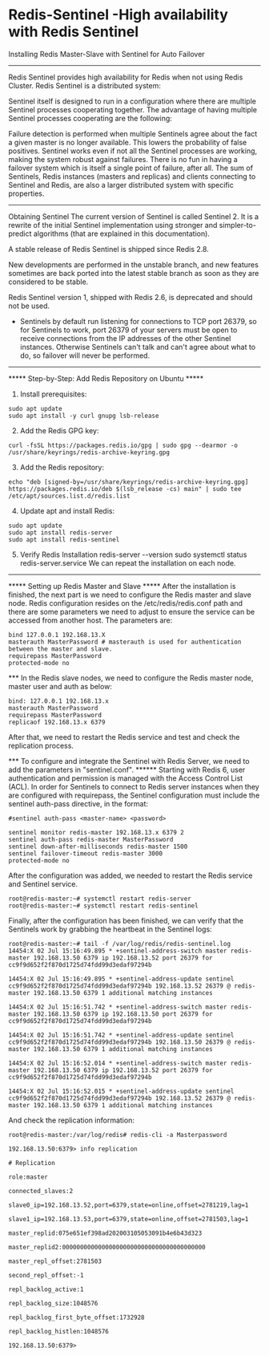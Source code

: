 # Redis-Sentinel -High availability with Redis Sentinel
Installing Redis Master-Slave with Sentinel for Auto Failover

--------------------
Redis Sentinel provides high availability for Redis when not using Redis Cluster.
Redis Sentinel is a distributed system:

Sentinel itself is designed to run in a configuration where there are multiple Sentinel processes cooperating together. The advantage of having multiple Sentinel processes cooperating are the following:

Failure detection is performed when multiple Sentinels agree about the fact a given master is no longer available. This lowers the probability of false positives.
Sentinel works even if not all the Sentinel processes are working, making the system robust against failures. There is no fun in having a failover system which is itself a single point of failure, after all.
The sum of Sentinels, Redis instances (masters and replicas) and clients connecting to Sentinel and Redis, are also a larger distributed system with specific properties.

--------------------

Obtaining Sentinel 
The current version of Sentinel is called Sentinel 2. It is a rewrite of the initial Sentinel implementation using stronger and simpler-to-predict algorithms (that are explained in this documentation).

A stable release of Redis Sentinel is shipped since Redis 2.8.

New developments are performed in the unstable branch, and new features sometimes are back ported into the latest stable branch as soon as they are considered to be stable.

Redis Sentinel version 1, shipped with Redis 2.6, is deprecated and should not be used.
* Sentinels by default run listening for connections to TCP port 26379, so for Sentinels to work, port 26379 of your servers must be open to receive connections from the IP addresses of the other Sentinel instances. Otherwise Sentinels can't talk and can't agree about what to do, so failover will never be performed.
--------------------

***** Step-by-Step: Add Redis Repository on Ubuntu *****
1. Install prerequisites:
```
sudo apt update
sudo apt install -y curl gnupg lsb-release
```
2. Add the Redis GPG key:
```
curl -fsSL https://packages.redis.io/gpg | sudo gpg --dearmor -o /usr/share/keyrings/redis-archive-keyring.gpg
```
3. Add the Redis repository:
```
echo "deb [signed-by=/usr/share/keyrings/redis-archive-keyring.gpg] https://packages.redis.io/deb $(lsb_release -cs) main" | sudo tee /etc/apt/sources.list.d/redis.list
```
4. Update apt and install Redis:
```
sudo apt update
sudo apt install redis-server
sudo apt install redis-sentinel
```
5. Verify Redis Installation
redis-server --version
sudo systemctl status redis-server.service
We can repeat the installation on each node.
--------------------
***** Setting up Redis Master and Slave *****
After the installation is finished, the next part is we need to configure the Redis master and slave node. Redis configuration resides on the /etc/redis/redis.conf path and there are some parameters we need to adjust to ensure the service can be accessed from another host. The parameters are:
```
bind 127.0.0.1 192.168.13.X
masterauth MasterPassword # masterauth is used for authentication between the master and slave.
requirepass MasterPassword
protected-mode no
```
*** In the Redis slave nodes, we need to configure the Redis master node, master user and auth as below:
```
bind: 127.0.0.1 192.168.13.x
masterauth MasterPassword
requirepass MasterPassword
replicaof 192.168.13.x 6379
```
After that, we need to restart the Redis service and test and check the replication process.

*** To configure and integrate the Sentinel with Redis Server, we need to add the parameters in "sentinel.conf".
****** Starting with Redis 6, user authentication and permission is managed with the Access Control List (ACL).
In order for Sentinels to connect to Redis server instances when they are configured with requirepass, the Sentinel configuration must include the sentinel auth-pass directive, in the format:
```
#sentinel auth-pass <master-name> <password>
```
```
sentinel monitor redis-master 192.168.13.x 6379 2
sentinel auth-pass redis-master MasterPassword
sentinel down-after-milliseconds redis-master 1500
sentinel failover-timeout redis-master 3000
protected-mode no

```
After the configuration was added, we needed to restart the Redis service and Sentinel service.
```
root@redis-master:~# systemctl restart redis-server
root@redis-master:~# systemctl restart redis-sentinel
```
Finally, after the configuration has been finished, we can verify that the Sentinels work by grabbing the heartbeat in the Sentinel logs:
```
root@redis-master:~# tail -f /var/log/redis/redis-sentinel.log
14454:X 02 Jul 15:16:49.895 * +sentinel-address-switch master redis-master 192.168.13.50 6379 ip 192.168.13.52 port 26379 for cc9f9d652f2f870d1725d74fdd99d3edaf97294b

14454:X 02 Jul 15:16:49.895 * +sentinel-address-update sentinel cc9f9d652f2f870d1725d74fdd99d3edaf97294b 192.168.13.52 26379 @ redis-master 192.168.13.50 6379 1 additional matching instances

14454:X 02 Jul 15:16:51.742 * +sentinel-address-switch master redis-master 192.168.13.50 6379 ip 192.168.13.50 port 26379 for cc9f9d652f2f870d1725d74fdd99d3edaf97294b

14454:X 02 Jul 15:16:51.742 * +sentinel-address-update sentinel cc9f9d652f2f870d1725d74fdd99d3edaf97294b 192.168.13.50 26379 @ redis-master 192.168.13.50 6379 1 additional matching instances

14454:X 02 Jul 15:16:52.014 * +sentinel-address-switch master redis-master 192.168.13.50 6379 ip 192.168.13.52 port 26379 for cc9f9d652f2f870d1725d74fdd99d3edaf97294b

14454:X 02 Jul 15:16:52.015 * +sentinel-address-update sentinel cc9f9d652f2f870d1725d74fdd99d3edaf97294b 192.168.13.52 26379 @ redis-master 192.168.13.50 6379 1 additional matching instances
```
And check the replication information:
```
root@redis-master:/var/log/redis# redis-cli -a Masterpassword

192.168.13.50:6379> info replication

# Replication

role:master

connected_slaves:2

slave0_ip=192.168.13.52,port=6379,state=online,offset=2781219,lag=1

slave1_ip=192.168.13.53,port=6379,state=online,offset=2781503,lag=1

master_replid:075e651ef398ad202003105053091b4e6b43d323

master_replid2:0000000000000000000000000000000000000000

master_repl_offset:2781503

second_repl_offset:-1

repl_backlog_active:1

repl_backlog_size:1048576

repl_backlog_first_byte_offset:1732928

repl_backlog_histlen:1048576

192.168.13.50:6379>
```
